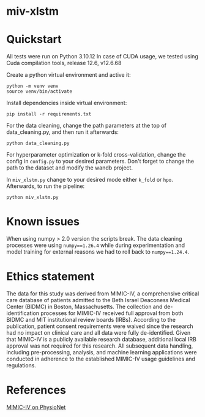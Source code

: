 # miv-xlstm

# Quickstart

All tests were run on Python 3.10.12
In case of CUDA usage, we tested using Cuda compilation tools, release 12.6, v12.6.68

Create a python virtual environment and active it: 
```
python -m venv venv
source venv/bin/activate
```
Install dependencies inside virtual environment: 
```
pip install -r requirements.txt
```

For the data cleaning, change the path parameters at the top of data_cleaning.py, and then run it afterwards:
```
python data_cleaning.py
```

For hyperparameter optimization or k-fold cross-validation, change the config in `config.py` to your desired parameters. Don't forget to change the path to the dataset and modify the wandb project.

In `miv_xlstm.py` change to your desired mode either `k_fold` or `hpo`.
Afterwards, to run the pipeline:
```
python miv_xlstm.py
```

# Known issues

When using numpy > 2.0 version the scripts break. The data cleaning processes were using `numpy==1.26.4` while during experimentation and model training for external reasons we had to roll back to `numpy==1.24.4`.

# Ethics statement

The data for this study was derived from MIMIC-IV, a comprehensive critical care database of patients admitted to the Beth Israel Deaconess Medical Center (BIDMC) in Boston, Massachusetts. The collection and de-identification processes for MIMIC-IV received full approval from both BIDMC and MIT institutional review boards (IRBs). According to the publication, patient consent requirements were waived since the research had no impact on clinical care and all data were fully de-identified. Given that MIMIC-IV is a publicly available research database, additional local IRB approval was not required for this research. All subsequent data handling, including pre-processing, analysis, and machine learning applications were conducted in adherence to the established MIMIC-IV usage guidelines and regulations.

# References

[MIMIC-IV on PhysioNet](https://physionet.org/content/mimiciv/3.0/)